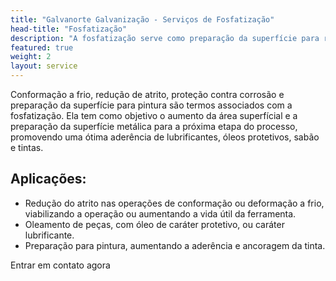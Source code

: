 ```yaml
---
title: "Galvanorte Galvanização - Serviços de Fosfatização"
head-title: "Fosfatização"
description: "A fosfatização serve como preparação da superfície para receber óleo, cera e sabão para proteção ou redução de atrito na fabricação. Realizamos a fosfatização em Londrina, e atendemos toda a região."
featured: true
weight: 2
layout: service
---
```


Conformação a frio, redução de atrito, proteção contra corrosão e preparação da superfície para pintura são termos associados com a fosfatização. Ela tem como objetivo o aumento da área superfícial e a preparação da superfície metálica para a próxima etapa do processo, promovendo uma ótima aderência de lubrificantes, óleos protetivos, sabão e tintas.


## Aplicações: 
- Redução do atrito nas operações de conformação ou deformação a frio, viabilizando a operação ou aumentando a vida útil da ferramenta.
- Oleamento de peças, com óleo de caráter protetivo, ou caráter lubrificante.
- Preparação para pintura, aumentando a aderência e ancoragem da tinta.


<a href="/contato" class="button" style="text-decoration:none !important;">Entrar em contato agora</a>
